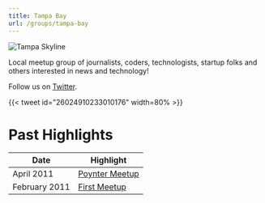 ```yaml
---
title: Tampa Bay
url: /groups/tampa-bay
---
```


![Tampa Skyline](https://upload.wikimedia.org/wikipedia/commons/5/5c/Downtowntampa08.jpg)

Local meetup group of journalists, coders, technologists, startup folks and others interested in news and technology!

Follow us on [Twitter](https://twitter.com/hackshackerstb?lang=en).

{{< tweet id="26024910233010176" width=80% >}}

# Past Highlights

| **Date**  | **Highlight** |  
|-----------|---------------|  
| April 2011 | [Poynter Meetup](https://twitter.com/HacksHackersTB/status/53461135600521216) |
| February 2011 | [First Meetup](https://twitter.com/HacksHackersTB/status/26064333909794816) |   
